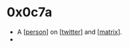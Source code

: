 # 0x0c7a

- A [[person]] on [[twitter]] and [[matrix]].
- 

[//begin]: # "Autogenerated link references for markdown compatibility"
[person]: person "Person"
[twitter]: twitter "Twitter"
[matrix]: matrix "matrix"
[//end]: # "Autogenerated link references"